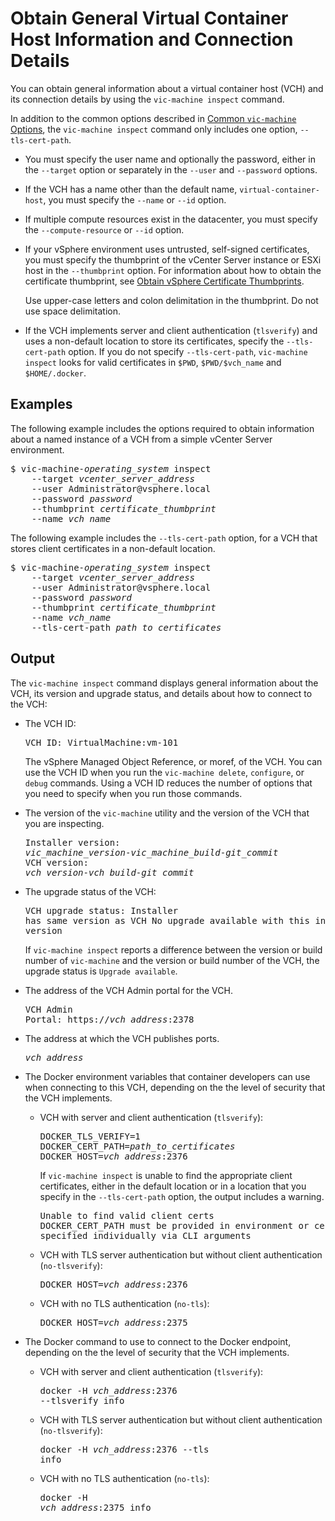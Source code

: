 # Obtain General Virtual Container Host Information and Connection Details #

You can obtain general information about a virtual container host (VCH) and its connection details by using the `vic-machine inspect` command.

In addition to the common options described in [Common `vic-machine` Options](common_vic_options.md), the `vic-machine inspect` command only includes one option, `--tls-cert-path`. 

  - You must specify the user name and optionally the password, either in the `--target` option or separately in the `--user` and `--password` options. 
  - If the VCH has a name other than the default name, `virtual-container-host`, you must specify the `--name` or `--id` option. 
  - If multiple compute resources exist in the datacenter, you must specify the `--compute-resource` or `--id` option. 
  -  If your vSphere environment uses untrusted, self-signed certificates, you must specify the thumbprint of the vCenter Server instance or ESXi host in the `--thumbprint` option. For information about how to obtain the certificate thumbprint, see [Obtain vSphere Certificate Thumbprints](obtain_thumbprint.md). 

     Use upper-case letters and colon delimitation in the thumbprint. Do not use space delimitation.
  
  - If the VCH implements server and client authentication (`tlsverify`) and uses a non-default location to store its certificates, specify the `--tls-cert-path` option. If you do not specify `--tls-cert-path`, `vic-machine inspect` looks for valid certificates in `$PWD`, `$PWD/$vch_name` and `$HOME/.docker`. 

## Examples ##

The following example includes the options required to obtain information about a named instance of a VCH from a simple vCenter Server environment. 

<pre>$ vic-machine-<i>operating_system</i> inspect
    --target <i>vcenter_server_address</i>
    --user Administrator@vsphere.local
    --password <i>password</i>
    --thumbprint <i>certificate_thumbprint</i>
    --name <i>vch_name</i>
</pre>

The following example includes the `--tls-cert-path` option, for a VCH that stores client certificates in a non-default location.

<pre>$ vic-machine-<i>operating_system</i> inspect
    --target <i>vcenter_server_address</i>
    --user Administrator@vsphere.local
    --password <i>password</i>
    --thumbprint <i>certificate_thumbprint</i>
    --name <i>vch_name</i>
    --tls-cert-path <i>path_to_certificates</i>
</pre>

## Output

The `vic-machine inspect` command displays general information about the VCH, its version and upgrade status, and details about how to connect to the VCH:

- The VCH ID:<pre>VCH ID: VirtualMachine:vm-101</pre> The vSphere Managed Object Reference, or moref, of the VCH. You can use the VCH ID when you run the `vic-machine delete`, `configure`, or `debug` commands. Using a VCH ID reduces the number of options that you need to specify when you run those commands.
- The version of the `vic-machine` utility and the version of the VCH that you are inspecting.<pre>Installer version: <i>vic_machine_version</i>-<i>vic_machine_build</i>-<i>git_commit</i>
VCH version: <i>vch_version</i>-<i>vch_build</i>-<i>git_commit</i></pre>

- The upgrade status of the VCH:<pre>VCH upgrade status: 
Installer has same version as VCH
No upgrade available with this installer version</pre>
  If `vic-machine inspect` reports a difference between the version or build number of `vic-machine` and the version or build number of the VCH, the upgrade status is `Upgrade available`. 

- The address of the VCH Admin portal for the VCH.<pre>VCH Admin Portal:
https://<i>vch_address</i>:2378</pre>

- The address at which the VCH publishes ports.<pre><i>vch_address</i></pre>
- The Docker environment variables that container developers can use when connecting to this VCH, depending on the the level of security that the VCH implements.
  - VCH with server and client authentication (`tlsverify`):<pre>DOCKER_TLS_VERIFY=1 
DOCKER_CERT_PATH=<i>path_to_certificates</i>
DOCKER_HOST=<i>vch_address</i>:2376</pre>If `vic-machine inspect` is unable to find the appropriate client certificates, either in the default location or in a location that you specify in the `--tls-cert-path` option, the output includes a warning.<pre>Unable to find valid client certs
DOCKER_CERT_PATH must be provided in environment or certificates specified individually via CLI arguments</pre>
  - VCH with TLS server authentication but without client authentication (`no-tlsverify`):<pre>DOCKER_HOST=<i>vch_address</i>:2376</pre>
  - VCH with no TLS authentication (`no-tls`):<pre>DOCKER_HOST=<i>vch_address</i>:2375</pre>
- The Docker command to use to connect to the Docker endpoint, depending on the the level of security that the VCH implements.
  - VCH with server and client authentication (`tlsverify`):<pre>docker -H <i>vch_address</i>:2376 --tlsverify info</pre>
  - VCH with TLS server authentication but without client authentication (`no-tlsverify`):<pre>docker -H <i>vch_address</i>:2376 --tls info</pre>
  - VCH with no TLS authentication  (`no-tls`):<pre>docker -H <i>vch_address</i>:2375 info</pre>